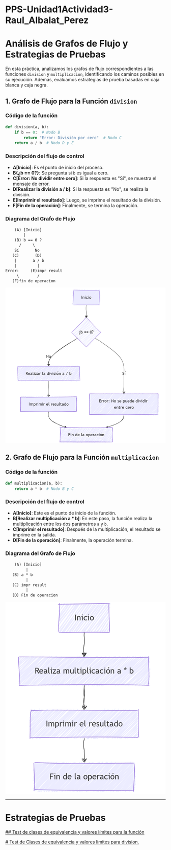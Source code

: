 # PPS-Unidad1Actividad3-Raul_Albalat_Perez
# **Análisis de Grafos de Flujo y Estrategias de Pruebas**  

En esta práctica, analizamos los grafos de flujo correspondientes a las funciones `division` y `multiplicacion`, identificando los caminos posibles en su ejecución. Además, evaluamos estrategias de prueba basadas en caja blanca y caja negra.  

## **1. Grafo de Flujo para la Función `division`**  

### **Código de la función**  
```python
def division(a, b):
    if b == 0:  # Nodo B
        return "Error: División por cero"  # Nodo C
    return a / b  # Nodo D y E
```

### **Descripción del flujo de control**  
- **A[Inicio]**: Es el punto de inicio del proceso.
- **B{¿b == 0?}**: Se pregunta si `b` es igual a cero.
- **C[Error: No dividir entre cero]**: Si la respuesta es "Sí", se muestra el mensaje de error.
- **D[Realizar la división a / b]**: Si la respuesta es "No", se realiza la división.
- **E[Imprimir el resultado]**: Luego, se imprime el resultado de la división.
- **F[Fin de la operación]**: Finalmente, se termina la operación.

### **Diagrama del Grafo de Flujo**  
```
    (A) [Inicio]
        |
    (B) b == 0 ?
      /     \
    Sí       No
   (C)       (D)
    |       a / b
    |         |
Error:     (E)impr result 
     \        / 
   (F)fin de operacion
```

![](imagenes/diagrama_grafo_division.png)

## **2. Grafo de Flujo para la Función `multiplicacion`**  

### **Código de la función**  
```python
def multiplicacion(a, b):
    return a * b  # Nodo B y C
```

### **Descripción del flujo de control**  
- **A[Inicio]**: Este es el punto de inicio de la función.
- **B[Realizar multiplicación a * b]**: En este paso, la función realiza la multiplicación entre los dos parámetros `a` y `b`.
- **C[Imprimir el resultado]**: Después de la multiplicación, el resultado se imprime en la salida.
- **D[Fin de la operación]**: Finalmente, la operación termina.

### **Diagrama del Grafo de Flujo**  
```
    (A) [Inicio]
         |
   (B) a * b
         |
   (C) impr result
         |
   (D) Fin de operacion       
```
![](imagenes/diagrama_grafo_multiplicacion.png)

---

#  Estrategias de Pruebas

[## Test de clases de equivalencia y valores límites para la función](Test_calculadoraRaul.ipynb)



[# Test de Clases de equivalencia y valores limites para division.](Test_calculadoraRaul.ipynb)

